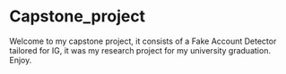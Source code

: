 # Capstone_project
Welcome to my capstone project, it consists of a Fake Account Detector tailored for IG, it was my research project for my university graduation. Enjoy.
